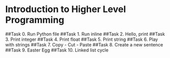 # Introduction to Higher Level Programming
##Task 0. Run Python file
##Task 1. Run inline
##Task 2. Hello, print
##Task 3. Print integer
##Task 4. Print float
##Task 5. Print string
##Task 6. Play with strings
##Task 7. Copy - Cut - Paste
##Task 8. Create a new sentence
##Task 9. Easter Egg
##Task 10. Linked list cycle
